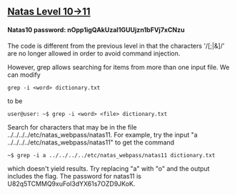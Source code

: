 ## [Natas Level 10->11](http://natas10.natas.labs.overthewire.org)
#### Natas10 password: nOpp1igQAkUzaI1GUUjzn1bFVj7xCNzu

The code is different from the previous level in that the characters '/[;|&]/' are no longer allowed in order to avoid command injection.

However, grep allows searching for items from more than one input file. We can modify
````console
grep -i <word> dictionary.txt
````
to be
````console
user@user: ~$ grep -i <word> <file> dictionary.txt
````

Search for characters that may be in the file ../../../../etc/natas_webpass/natas11. For example, try the input "a ../../../../etc/natas_webpass/natas11" to get the command
````console
~$ grep -i a ../../../../etc/natas_webpass/natas11 dictionary.txt
```` 
which doesn't yield results. Try replacing "a" with "o" and the output includes the flag. The password for natas11 is U82q5TCMMQ9xuFoI3dYX61s7OZD9JKoK.
